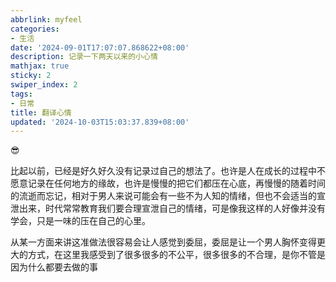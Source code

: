 ```yaml
---
abbrlink: myfeel
categories:
- 生活
date: '2024-09-01T17:07:07.868622+08:00'
description: 记录一下两天以来的小心情
mathjax: true
sticky: 2
swiper_index: 2
tags:
- 日常
title: 翻译心情
updated: '2024-10-03T15:03:37.839+08:00'
---
```

😎 

比起以前，已经是好久好久没有记录过自己的想法了。也许是人在成长的过程中不愿意记录在任何地方的缘故，也许是慢慢的把它们都压在心底，再慢慢的随着时间的流逝而忘记，相对于男人来说可能会有一些不为人知的情绪，但也不会适当的宣泄出来，时代常常教育我们要合理宣泄自己的情绪，可是像我这样的人好像并没有学会，只是一味的压在自己的心里。


从某一方面来讲这准做法很容易会让人感觉到委屈，委屈是让一个男人胸怀变得更大的方式，在这里我感受到了很多很多的不公平，很多很多的不合理，是你不管是因为什么都要去做的事
